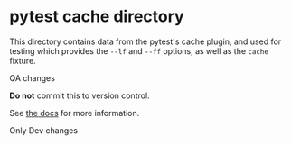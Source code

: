 # pytest cache directory #

This directory contains data from the pytest's cache plugin, and used for testing 
which provides the `--lf` and `--ff` options, as well as the `cache` fixture.

QA changes

**Do not** commit this to version control.

See [the docs](https://docs.pytest.org/en/stable/how-to/cache.html) for more information.

Only Dev changes
